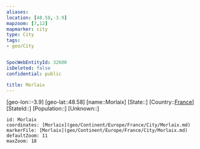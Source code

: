 ```yaml
---
aliases: 
location: [48.58,-3.9]
mapzoom: [7,12] 
mapmarker: city 
type: City
tags:
- geo/City


SpocWebEntityId: 32600
isDeleted: false
confidential: public

title: Morlaix
---
```

[geo-lon::-3.9]
[geo-lat::48.58]
[name::Morlaix]
[State::]
[Country::[France](geo/Continent/Europe/France.md)]
[StateId::]
[Population::]
[Unknown::]


```leaflet
id: Morlaix
coordinates: [Morlaix](geo/Continent/Europe/France/City/Morlaix.md)
markerFile: [Morlaix](geo/Continent/Europe/France/City/Morlaix.md)
defaultZoom: 11 
maxZoom: 18
```


